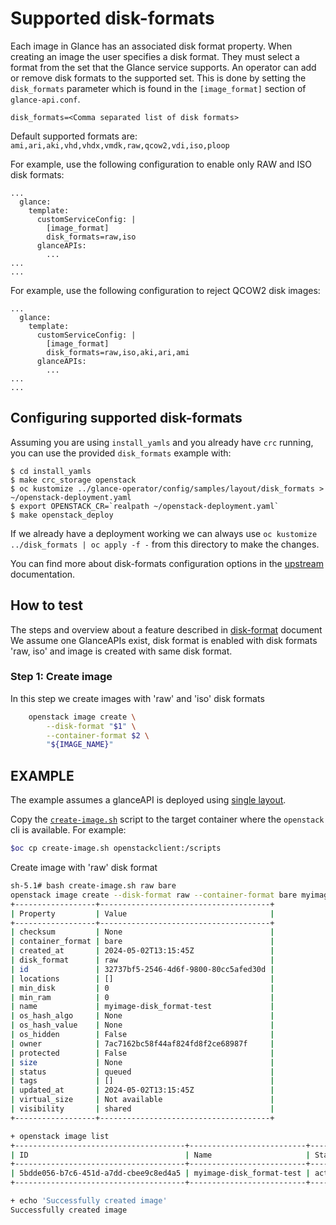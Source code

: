 # Supported disk-formats

Each image in Glance has an associated disk format property.
When creating an image the user specifies a disk format. They must
select a format from the set that the Glance service supports.
An operator can add or remove disk formats to the supported set.  This is
done by setting the ``disk_formats`` parameter which is found in the
``[image_format]`` section of ``glance-api.conf``.

``disk_formats=<Comma separated list of disk formats>``

Default supported formats are: ``ami,ari,aki,vhd,vhdx,vmdk,raw,qcow2,vdi,iso,ploop``

For example, use the following configuration to enable only RAW and ISO disk formats:

```
...
  glance:
    template:
      customServiceConfig: |
        [image_format]
        disk_formats=raw,iso
      glanceAPIs:
        ...
...
...
```

For example, use the following configuration to reject QCOW2 disk images:

```
...
  glance:
    template:
      customServiceConfig: |
        [image_format]
        disk_formats=raw,iso,aki,ari,ami
      glanceAPIs:
        ...
...
...
```

## Configuring supported disk-formats

Assuming you are using `install_yamls` and you already have `crc` running, you
can use the provided `disk_formats` example with:

```
$ cd install_yamls
$ make crc_storage openstack
$ oc kustomize ../glance-operator/config/samples/layout/disk_formats > ~/openstack-deployment.yaml
$ export OPENSTACK_CR=`realpath ~/openstack-deployment.yaml`
$ make openstack_deploy
```

If we already have a deployment working we can always use `oc kustomize ../disk_formats | oc apply -f -`
from this directory to make the changes.

You can find more about disk-formats configuration options in the
[upstream](https://docs.openstack.org/glance/latest/configuration/configuring.html#configuring-supported-disk-formats) documentation.

## How to test
The steps and overview about a feature described in [disk-format](../../../../config/samples/layout/disk_formats/) document
We assume one GlanceAPIs exist, disk format is enabled with disk formats
'raw, iso' and image is created with same disk format.

### Step 1:  Create image
In this step we create images with 'raw' and 'iso' disk formats
```bash
    openstack image create \
        --disk-format "$1" \
        --container-format $2 \
        "${IMAGE_NAME}"
```

## EXAMPLE

The example assumes a glanceAPI is deployed using [single layout](https://github.com/openstack-k8s-operators/glance-operator/tree/main/config/samples/layout/single).

Copy the [`create-image.sh`](create-image.sh) script to the target container
where the `openstack` cli is available.
For example:

```bash
$oc cp create-image.sh openstackclient:/scripts
```

Create image with 'raw' disk format

```bash
sh-5.1# bash create-image.sh raw bare
openstack image create --disk-format raw --container-format bare myimage-disk_format-test
+------------------+--------------------------------------+
| Property         | Value                                |
+------------------+--------------------------------------+
| checksum         | None                                 |
| container_format | bare                                 |
| created_at       | 2024-05-02T13:15:45Z                 |
| disk_format      | raw                                  |
| id               | 32737bf5-2546-4d6f-9800-80cc5afed30d |
| locations        | []                                   |
| min_disk         | 0                                    |
| min_ram          | 0                                    |
| name             | myimage-disk_format-test             |
| os_hash_algo     | None                                 |
| os_hash_value    | None                                 |
| os_hidden        | False                                |
| owner            | 7ac7162bc58f44af824fd8f2ce68987f     |
| protected        | False                                |
| size             | None                                 |
| status           | queued                               |
| tags             | []                                   |
| updated_at       | 2024-05-02T13:15:45Z                 |
| virtual_size     | Not available                        |
| visibility       | shared                               |
+------------------+--------------------------------------+

+ openstack image list
+--------------------------------------+--------------------------+--------+
| ID                                   | Name                     | Status |
+--------------------------------------+--------------------------+--------+
| 5bdde056-b7c6-451d-a7dd-cbee9c8ed4a5 | myimage-disk_format-test | active |
+--------------------------------------+--------------------------+--------+

+ echo 'Successfully created image'
Successfully created image
```
